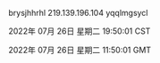 brysjhhrhl 219.139.196.104 yqqlmgsycl

2022年 07月 26日 星期二 19:50:01 CST

2022年 07月 26日 星期二 11:50:01 GMT
